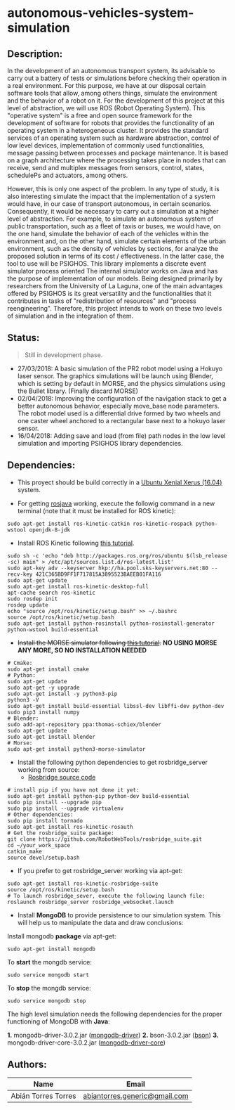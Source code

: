 # autonomous-vehicles-system-simulation

## Description:

In the development of an autonomous transport system, its advisable to carry out a battery of tests or simulations before checking their operation in a real environment. For this purpose, we have at our disposal certain software tools that allow, among others things, simulate the environment and the behavior of a robot on it. For the development of this project at this level of abstraction, we will use ROS (Robot Operating System). This "operative system" is a free and open source framework for the development of software for robots that provides the functionality of an operating system in a heterogeneous cluster. It provides the standard services of an operating system such as hardware abstraction, control of low level devices, implementation of commonly used functionalities, message passing between processes and package maintenance. It is based on a graph architecture where the processing takes place in nodes that can receive, send and multiplex messages from sensors, control, states, schedulePs and actuators, among others.

However, this is only one aspect of the problem. In any type of study, it is also interesting simulate the impact that the implementation of a system would have, in our case of transport autonomous, in certain scenarios. Consequently, it would be necessary to carry out a simulation at a higher level of abstraction. For example, to simulate an autonomous system of public transportation, such as a fleet of taxis or buses, we would have, on the one hand, simulate the behavior of each of the vehicles within the environment and, on the other hand, simulate certain elements of the urban environment, such as the density of vehicles by sections, for analyze the proposed solution in terms of its cost / effectiveness. In the latter case, the tool to use will be PSIGHOS. This library implements a discrete event simulator process oriented The internal simulator works on Java and has the purpose of implementation of our models. Being designed primarily by researchers from the
University of La Laguna, one of the main advantages offered by PSIGHOS is its great versatility and the functionalities that it contributes in tasks of "redistribution of resources" and "process reengineering". Therefore, this project intends to work on these two levels of simulation and in the integration of them.

## Status:

> Still in development phase.

* 27/03/2018: A basic simulation of the PR2 robot model using a Hokuyo laser sensor. The graphics simulations will be launch using Blender, which is setting by default in MORSE, and the physics simulations using the Bullet library. (Finally discard MORSE)
* 02/04/2018: Improving the configuration of the navigation stack to get a better autonomous behavior, especially move_base node parameters. The robot model used is a differential drive formed by two wheels and one caster wheel anchored to a rectangular base next to a hokuyo laser sensor.
* 16/04/2018: Adding save and load (from file) path nodes in the low level simulation and importing PSIGHOS library dependencies.

## Dependencies:

* This proyect should be build correctly in a [Ubuntu Xenial Xerus (16.04)](http://releases.ubuntu.com/16.04/) system.

* For getting [rosjava](http://wiki.ros.org/rosjava) working, execute the followig command in a new terminal (note that it must be installed for ROS kinetic):

```
sudo apt-get install ros-kinetic-catkin ros-kinetic-rospack python-wstool openjdk-8-jdk
```

* Install ROS Kinetic following [this tutorial](http://wiki.ros.org/kinetic/Installation/Ubuntu).

```
sudo sh -c 'echo "deb http://packages.ros.org/ros/ubuntu $(lsb_release -sc) main" > /etc/apt/sources.list.d/ros-latest.list'
sudo apt-key adv --keyserver hkp://ha.pool.sks-keyservers.net:80 --recv-key 421C365BD9FF1F717815A3895523BAEEB01FA116
sudo apt-get update
sudo apt-get install ros-kinetic-desktop-full
apt-cache search ros-kinetic
sudo rosdep init
rosdep update
echo "source /opt/ros/kinetic/setup.bash" >> ~/.bashrc
source /opt/ros/kinetic/setup.bash
sudo apt-get install python-rosinstall python-rosinstall-generator python-wstool build-essential
```

* ~~Install the MORSE simulator following [this tutorial](https://www.openrobots.org/morse/doc/stable/user/installation.html).~~ **NO USING MORSE ANY MORE, SO NO INSTALLATION NEEDED**

```
# Cmake:
sudo apt-get install cmake
# Python:
sudo apt-get update
sudo apt-get -y upgrade
sudo apt-get install -y python3-pip
python3 -V
sudo apt-get install build-essential libssl-dev libffi-dev python-dev
sudo pip3 install numpy
# Blender:
sudo add-apt-repository ppa:thomas-schiex/blender
sudo apt-get update
sudo apt-get install blender
# Morse:
sudo apt-get install python3-morse-simulator
```

* Install the following python dependencies to get rosbridge_server working from source:
	* [Rosbridge source code](https://github.com/RobotWebTools/rosbridge_suite)

```
# install pip if you have not done it yet:
sudo apt-get install python-pip python-dev build-essential 
sudo pip install --upgrade pip 
sudo pip install --upgrade virtualenv 
# Other dependencies:
sudo pip install tornado
sudo apt-get install ros-kinetic-rosauth
# Get the rosbridge_suite package:
git clone https://github.com/RobotWebTools/rosbridge_suite.git
cd ~/your_work_space
catkin_make
source devel/setup.bash
```

* If you prefer to get rosbridge_server working via apt-get:

```
sudo apt-get install ros-kinetic-rosbridge-suite
source /opt/ros/kinetic/setup.bash
# To launch rosbridge_sever, execute the following launch file:
roslaunch rosbridge_server rosbridge_websocket.launch
```

* Install **MongoDB** to provide persistence to our simulation system. This will help us to manipulate the data and draw conclusions:

Install mongodb **package** via apt-get:

```
sudo apt-get install mongodb
```

To **start** the mongdb service:

```
sudo service mongodb start
```

To **stop** the mongdb service:

```
sudo service mongodb stop
```

The high level simulation needs the following dependencies for the proper functioning of MongoDB with **Java**:

**1.** mongodb-driver-3.0.2.jar ([mongodb-driver](https://oss.sonatype.org/content/repositories/releases/org/mongodb/mongodb-driver/3.0.2/))
**2.** bson-3.0.2.jar ([bson](https://oss.sonatype.org/content/repositories/releases/org/mongodb/bson/3.0.2/))
**3.** mongodb-driver-core-3.0.2.jar ([mongodb-driver-core](https://oss.sonatype.org/content/repositories/releases/org/mongodb/mongodb-driver-core/3.0.2/))


## Authors:

|Name | Email |
|:-----:|:-------:|
|Abián Torres Torres|abiantorres.generic@gmail.com
